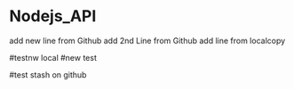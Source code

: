 # Nodejs_API
add new line from Github
add 2nd Line from Github
add line from localcopy

#testnw local
#new test


#test stash on github

